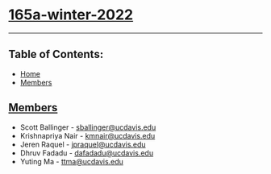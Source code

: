 # [165a-winter-2022](https://github.com/ScottyMcCotty/165a-winter-2022#165a-winter-2022)

---

## Table of Contents:

- [Home](https://github.com/ScottyMcCotty/165a-winter-2022#165a-winter-2022)
- [Members](https://github.com/ScottyMcCotty/165a-winter-2022#Members)

## [Members](https://github.com/ScottyMcCotty/165a-winter-2022#Members)

- Scott Ballinger - sballinger@ucdavis.edu
- Krishnapriya Nair - kmnair@ucdavis.edu
- Jeren Raquel - jpraquel@ucdavis.edu
- Dhruv Fadadu - dafadadu@ucdavis.edu
- Yuting Ma - ttma@ucdavis.edu
